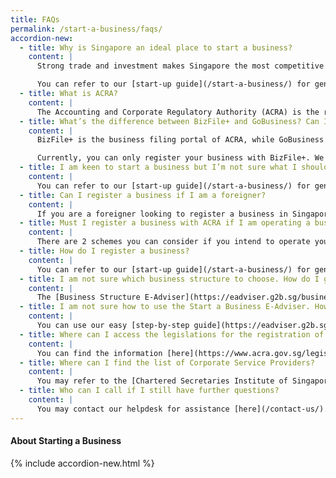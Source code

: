```yaml
---
title: FAQs
permalink: /start-a-business/faqs/
accordion-new:
  - title: Why is Singapore an ideal place to start a business?
    content: |
      Strong trade and investment makes Singapore the most competitive Asian country and the world’s easiest place to do business. Singapore is famed for a smooth-running bureaucracy, which sees various government agencies working together seamlessly to help businesses grow.

      You can refer to our [start-up guide](/start-a-business/) for general guidance on how to register and run a business in Singapore.
  - title: What is ACRA?
    content: |
      The Accounting and Corporate Regulatory Authority (ACRA) is the regulator of business registration, financial reporting, public accountants and corporate service providers; it also facilitates enterprise.
  - title: What’s the difference between BizFile+ and GoBusiness? Can I register my business with BizFile+ instead?
    content: |
      BizFile+ is the business filing portal of ACRA, while GoBusiness is a portal for business owners to access relevant government e-services and get guidance in identifying the type of business they should register as.

      Currently, you can only register your business with BizFile+. We are working towards adding this feature to GoBusiness in future.
  - title: I am keen to start a business but I’m not sure what I should look out for. How do I get started?
    content: |
      You can refer to our [start-up guide](/start-a-business/) for general guidance on how to register and run a business in Singapore.
  - title: Can I register a business if I am a foreigner?
    content: |
      If you are a foreigner looking to register a business in Singapore, you can either engage the services of a registered filing agent to submit the online application on your behalf or employ a director who resides in Singapore (if applicable).
  - title: Must I register a business with ACRA if I am operating a business from home?
    content: |
      There are 2 schemes you can consider if you intend to operate your business from home. The [Home-Based Small Scale Business Scheme](/start-a-business/) is for non-registered home businesses while the [Home Office scheme](/start-a-business/) is only applicable for ACRA-registered businesses.
  - title: How do I register a business?
    content: |
      You can refer to our [start-up guide](/start-a-business/) for general guidance on how to register and run a business in Singapore.
  - title: I am not sure which business structure to choose. How do I get started?
    content: |
      The [Business Structure E-Adviser](https://eadviser.g2b.sg/businessstructure){:target="_blank"} will help you identify which business structure(s) is most suitable, based on your business preferences and long-term needs. Alternatively, you can refer to our [Business Structure Comparison Table](/images/start/Types of Business Entities in Singapore.pdf){:target="_blank"}.        
  - title: I am not sure how to use the Start a Business E-Adviser. How do I begin?
    content: |
      You can use our easy [step-by-step guide](https://eadviser.g2b.sg/startabusiness){:target="_blank"}. If you have further questions, you may contact our helpdesk for assistance [here](/contact-us/).
  - title: Where can I access the legislations for the registration of businesses?
    content: |
      You can find the information [here](https://www.acra.gov.sg/legislation/legislation-under-acra-purview){:target="_blank"}.
  - title: Where can I find the list of Corporate Service Providers?
    content: |
      You may refer to the [Chartered Secretaries Institute of Singapore (CSIS)](https://csis.org.sg/){:target="_blank"} website for more information.
  - title: Who can I call if I still have further questions?
    content: |
      You may contact our helpdesk for assistance [here](/contact-us/).              
---
```


#### About Starting a Business
{% include accordion-new.html %}
